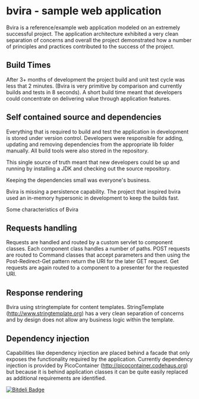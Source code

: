 # bvira - sample web application

Bvira is a reference/example web application modeled on an extremely
successful project. The application architecture exhibited a very
clean separation of concerns and overall the project demonstrated how
a number of principles and practices contributed to the success of the
project.

## Build Times

After 3+ months of development the project build and unit test cycle
was less that 2 minutes. (Bvira is very primitive by comparison and
currently builds and tests in 8 seconds). A short build time meant
that developers could concentrate on delivering value through
application features.

## Self contained source and dependencies

Everything that is required to build and test the application in development is stored under version control. Developers were responsible for adding, updating and removing dependencies from the appropriate lib folder manually. All build tools were also stored in the repository.

This single source of truth meant that new developers could be up and running by installing a JDK and checking out the source repository.

Keeping the dependencies small was everyone's business.

Bvira is missing a persistence capability. The project that inspired bvira used an in-memory hypersonic in development to keep the builds fast.

Some characteristics of Bvira

## Requests handling

Requests are handled and routed by a custom servlet to component classes. Each component class handles a number of paths. POST requests are routed to Command classes that accept parameters and then using the Post-Redirect-Get pattern return the URI for the later GET request. Get requests are again routed to a component to a presenter for the requested URI.

## Response rendering

Bvira using stringtemplate for content templates. StringTemplate (http://www.stringtemplate.org) has a very clean separation of concerns and by design does not allow any business logic within the template.

## Dependency injection

Capabilities like dependency injection are placed behind a facade that only exposes the functionality required by the application. Currently dependency injection is provided by PicoContainer (http://picocontainer.codehaus.org) but because it is behind application classes it can be quite easily replaced as additional requirements are identified.



[![Bitdeli Badge](https://d2weczhvl823v0.cloudfront.net/grahambrooks/bvira/trend.png)](https://bitdeli.com/free "Bitdeli Badge")


